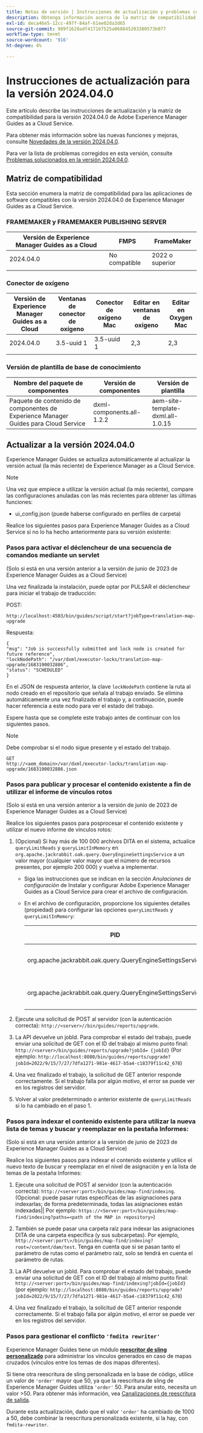 ```yaml
---
title: Notas de versión | Instrucciones de actualización y problemas corregidos en la versión 2024.04.0 de Adobe Experience Manager Guides
description: Obtenga información acerca de la matriz de compatibilidad y cómo actualizar a la versión 2024.04.0 de Adobe Experience Manager Guides as a Cloud Service.
exl-id: deca46e5-12cc-497f-84af-61ee02da3d65
source-git-commit: 989f1628adf417167525a068845203380573b077
workflow-type: tm+mt
source-wordcount: '916'
ht-degree: 4%

---
```


# Instrucciones de actualización para la versión 2024.04.0

Este artículo describe las instrucciones de actualización y la matriz de compatibilidad para la versión 2024.04.0 de Adobe Experience Manager Guides as a Cloud Service.

Para obtener más información sobre las nuevas funciones y mejoras, consulte [Novedades de la versión 2024.04.0](whats-new-2024-04-0.md).

Para ver la lista de problemas corregidos en esta versión, consulte [Problemas solucionados en la versión 2024.04.0](fixed-issues-2024-04-0.md).

## Matriz de compatibilidad

Esta sección enumera la matriz de compatibilidad para las aplicaciones de software compatibles con la versión 2024.04.0 de Experience Manager Guides as a Cloud Service.

### FRAMEMAKER y FRAMEMAKER PUBLISHING SERVER

| Versión de Experience Manager Guides as a Cloud | FMPS | FrameMaker |
| --- | --- | --- |
| 2024.04.0 | No compatible | 2022 o superior |
| | | |


### Conector de oxígeno

| Versión de Experience Manager Guides as a Cloud | Ventanas de conector de oxígeno | Conector de oxígeno Mac | Editar en ventanas de oxígeno | Editar en Oxygen Mac |
| --- | --- | --- | --- | --- |
| 2024.04.0 | 3.5-uuid 1 | 3.5-uuid 1 | 2,3 | 2,3 |
|  |  |  |  |


### Versión de plantilla de base de conocimiento

| Nombre del paquete de componentes | Versión de componentes | Versión de plantilla |
|---|---|---|
| Paquete de contenido de componentes de Experience Manager Guides para Cloud Service | dxml-components.all-1.2.2 | aem-site-template-dxml.all-1.0.15 |

## Actualizar a la versión 2024.04.0

Experience Manager Guides se actualiza automáticamente al actualizar la versión actual (la más reciente) de Experience Manager as a Cloud Service.

>[!NOTE]
>
> Una vez que empiece a utilizar la versión actual (la más reciente), compare las configuraciones anuladas con las más recientes para obtener las últimas funciones:
>- ui_config.json (puede haberse configurado en perfiles de carpeta)



Realice los siguientes pasos para Experience Manager Guides as a Cloud Service si no lo ha hecho anteriormente para su versión existente:

### Pasos para activar el déclencheur de una secuencia de comandos mediante un servlet

(Solo si está en una versión anterior a la versión de junio de 2023 de Experience Manager Guides as a Cloud Service)

Una vez finalizada la instalación, puede optar por PULSAR el déclencheur para iniciar el trabajo de traducción:

POST:

```
http://localhost:4503/bin/guides/script/start?jobType=translation-map-upgrade
```

Respuesta:

```
{
"msg": "Job is successfully submitted and lock node is created for future reference",
"lockNodePath": "/var/dxml/executor-locks/translation-map-upgrade/1683190032886",
"status": "SCHEDULED"
}
```

En el JSON de respuesta anterior, la clave `lockNodePath` contiene la ruta al nodo creado en el repositorio que señala al trabajo enviado. Se elimina automáticamente una vez finalizado el trabajo y, a continuación, puede hacer referencia a este nodo para ver el estado del trabajo.

Espere hasta que se complete este trabajo antes de continuar con los siguientes pasos.

>[!NOTE]
>
> Debe comprobar si el nodo sigue presente y el estado del trabajo.

```
GET
http://<aem_domain>/var/dxml/executor-locks/translation-map-upgrade/1683190032886.json
```

### Pasos para publicar y procesar el contenido existente a fin de utilizar el informe de vínculos rotos

(Solo si está en una versión anterior a la versión de junio de 2023 de Experience Manager Guides as a Cloud Service)

Realice los siguientes pasos para posprocesar el contenido existente y utilizar el nuevo informe de vínculos rotos:

1. (Opcional) Si hay más de 100 000 archivos DITA en el sistema, actualice `queryLimitReads` y `queryLimitInMemory` en `org.apache.jackrabbit.oak.query.QueryEngineSettingsService` a un valor mayor (cualquier valor mayor que el número de recursos presentes, por ejemplo 200 000) y vuelva a implementar.

   - Siga las instrucciones que se indican en la sección *Anulaciones de configuración* de Instalar y configurar Adobe Experience Manager Guides as a Cloud Service para crear el archivo de configuración.
   - En el archivo de configuración, proporcione los siguientes detalles (propiedad) para configurar las opciones `queryLimitReads` y `queryLimitInMemory`:

     | PID | Clave de propiedad | Valor de propiedad |
     |---|---|---|
     | org.apache.jackrabbit.oak.query.QueryEngineSettingsService | queryLimitReads | Value: 200000 Valor predeterminado: 100000 |
     | org.apache.jackrabbit.oak.query.QueryEngineSettingsService | queryLimitInMemory | Value: 200000 Valor predeterminado: 100000 |

1. Ejecute una solicitud de POST al servidor (con la autenticación correcta): `http://<server>//bin/guides/reports/upgrade`.

1. La API devuelve un jobId. Para comprobar el estado del trabajo, puede enviar una solicitud de GET con el ID del trabajo al mismo punto final: `http://<server>/bin/guides/reports/upgrade?jobId= {jobId}`
(Por ejemplo: `http://localhost:8080/bin/guides/reports/upgrade?jobId=2022/9/15/7/27/7dfa1271-981e-4617-b5a4-c18379f11c42_678`)

1. Una vez finalizado el trabajo, la solicitud de GET anterior responde correctamente. Si el trabajo falla por algún motivo, el error se puede ver en los registros del servidor.

1. Volver al valor predeterminado o anterior existente de `queryLimitReads` si lo ha cambiado en el paso 1.

### Pasos para indexar el contenido existente para utilizar la nueva lista de temas y buscar y reemplazar en la pestaña Informes:

(Solo si está en una versión anterior a la versión de junio de 2023 de Experience Manager Guides as a Cloud Service)

Realice los siguientes pasos para indexar el contenido existente y utilice el nuevo texto de buscar y reemplazar en el nivel de asignación y en la lista de temas de la pestaña Informes:

1. Ejecute una solicitud de POST al servidor (con la autenticación correcta): `http://<server:port>/bin/guides/map-find/indexing`. (Opcional: puede pasar rutas específicas de las asignaciones para indexarlas; de forma predeterminada, todas las asignaciones están indexadas|| Por ejemplo: `https://<Server:port>/bin/guides/map-find/indexing?paths=<path of the MAP in repository>`)

1. También se puede pasar una carpeta raíz para indexar las asignaciones DITA de una carpeta específica (y sus subcarpetas). Por ejemplo, `http://<server:port\>/bin/guides/map-find/indexing?root=/content/dam/test`. Tenga en cuenta que si se pasan tanto el parámetro de rutas como el parámetro raíz, solo se tendrá en cuenta el parámetro de rutas.

1. La API devuelve un jobId. Para comprobar el estado del trabajo, puede enviar una solicitud de GET con el ID del trabajo al mismo punto final: `http://<server:port>/bin/guides/map-find/indexing?jobId={jobId}` (por ejemplo: `http://localhost:8080/bin/guides/reports/upgrade?jobId=2022/9/15/7/27/7dfa1271-981e-4617-b5a4-c18379f11c42_678`)

1. Una vez finalizado el trabajo, la solicitud de GET anterior responde correctamente. Si el trabajo falla por algún motivo, el error se puede ver en los registros del servidor.

### Pasos para gestionar el conflicto `'fmdita rewriter'`

Experience Manager Guides tiene un módulo [**reescritor de sling personalizado**](../cs-install-guide/conf-output-generation.md#custom-rewriter) para administrar los vínculos generados en caso de mapas cruzados (vínculos entre los temas de dos mapas diferentes).

Si tiene otra reescritura de sling personalizada en la base de código, utilice un valor de `'order'` mayor que 50, ya que la reescritura de sling de Experience Manager Guides utiliza `'order'` 50. Para anular esto, necesita un valor >50. Para obtener más información, vea [Canalizaciones de reescritura de salida](https://sling.apache.org/documentation/bundles/output-rewriting-pipelines-org-apache-sling-rewriter.html).

Durante esta actualización, dado que el valor `'order'` ha cambiado de 1000 a 50, debe combinar la reescritura personalizada existente, si la hay, con `fmdita-rewriter`.
